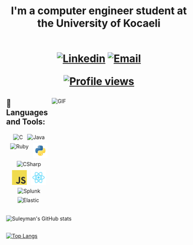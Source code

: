
<h1 align="center">
  I'm a computer engineer student at the University of Kocaeli <br> <br/>
  

  <a href="https://www.linkedin.com/in/suleyman-ayaz-/" rel="nofollow"> <img src="https://camo.githubusercontent.com/d659d2bac00c01b42bffbae84bdc121e828b8fecd5b4949ffa2575f5d9e4a371/68747470733a2f2f63646e2e6a7364656c6976722e6e65742f6e706d2f73696d706c652d69636f6e734076332f69636f6e732f6c696e6b6564696e2e737667" alt="Linkedin" data-canonical-src="https://cdn.jsdelivr.net/npm/simple-icons@v3/icons/linkedin.svg" style="max-width:100%;" height="40"></a>
<a href = "mailto: suleyman.ayaz@arcelik.com">   <img src="https://camo.githubusercontent.com/c9a89a6426081483aa6cd371bdecae44045961437b349ea97097d476978436f4/68747470733a2f2f63646e2e6a7364656c6976722e6e65742f6e706d2f73696d706c652d69636f6e734076332f69636f6e732f676d61696c2e737667" alt="Email" data-canonical-src="https://cdn.jsdelivr.net/npm/simple-icons@v3/icons/gmail.svg" style="max-width:100%;" height="40"> 
  
   ![Profile views](https://gpvc.arturio.dev/suleymanayaz)  
</h1>




 


</a>
<img alt="GIF" src="https://i.giphy.com/media/pWvLC19Vep3zPzJqsV/giphy.webp?raw=true" style="max-width:100%;" width="380" height="270" align="right"></a>




## 🧰 Languages and Tools:
<p align="center">
<img src="https://cdn.jsdelivr.net/npm/programming-languages-logos/src/c/c.png" alt="C" height="40" style="vertical-align:top; margin:4px">
<img src="https://cdn.jsdelivr.net/npm/programming-languages-logos/src/java/java.png" alt="Java" height="40" style="vertical-align:top; margin:4px">
<img src="https://cdn.jsdelivr.net/npm/programming-languages-logos/src/ruby/ruby.png" alt="Ruby" height="40" style="vertical-align:top; margin:4px">
<img src="https://raw.githubusercontent.com/github/explore/80688e429a7d4ef2fca1e82350fe8e3517d3494d/topics/python/python.png" alt="Python" height="40" style="vertical-align:top; margin:4px">
<img src="https://cdn.jsdelivr.net/npm/programming-languages-logos@0.0.3/src/csharp/csharp.png" alt="CSharp" height="40" style="vertical-align:top; margin:4px">
<img src="https://raw.githubusercontent.com/github/explore/80688e429a7d4ef2fca1e82350fe8e3517d3494d/topics/javascript/javascript.png" alt="Javascript" height="40" style="vertical-align:top; margin:4px">
<img src="https://raw.githubusercontent.com/github/explore/80688e429a7d4ef2fca1e82350fe8e3517d3494d/topics/react/react.png" alt="React" height="40" style="vertical-align:top; margin:4px">
<img src="https://i2.wp.com/xtremeownage.com/wp-content/uploads/2019/09/Splunk_Icon.png?fit=412%2C412&ssl=1" alt="Splunk" height="40" style="vertical-align:top; margin:4px">
<img src="https://cdn.iconscout.com/icon/free/png-512/elastic-283142.png" alt="Elastic" height="40" style="vertical-align:top; margin:4px">
<img data-canonical-src="https://visitor-badge.laobi.icu/badge?page_id=suleymanayaz.suleymanayaz" style="max-width:100%;">
</p>

  
## 
![Suleyman's GitHub stats](https://github-readme-stats.vercel.app/api?username=suleymanayaz&show_icons=true&theme=tokyonight)
## 
[![Top Langs](https://github-readme-stats.vercel.app/api/top-langs/?username=suleymanayaz&layout=compact)](https://github.com/anuraghazra/github-readme-stats)

